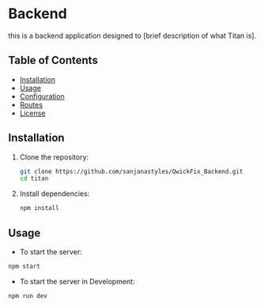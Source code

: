 # Backend

this is a backend application designed to [brief description of what Titan is].

## Table of Contents

- [Installation](#installation)
- [Usage](#usage)
- [Configuration](#configuration)
- [Routes](#routes)
- [License](#license)

## Installation

1. Clone the repository:
   ```bash
   git clone https://github.com/sanjanastyles/QwickFix_Backend.git
   cd titan
   ```
2. Install dependencies:
   ```bash
   npm install
   ```

## Usage

- To start the server:

```bash
npm start
```

- To start the server in Development:

```bash
npm run dev
```
